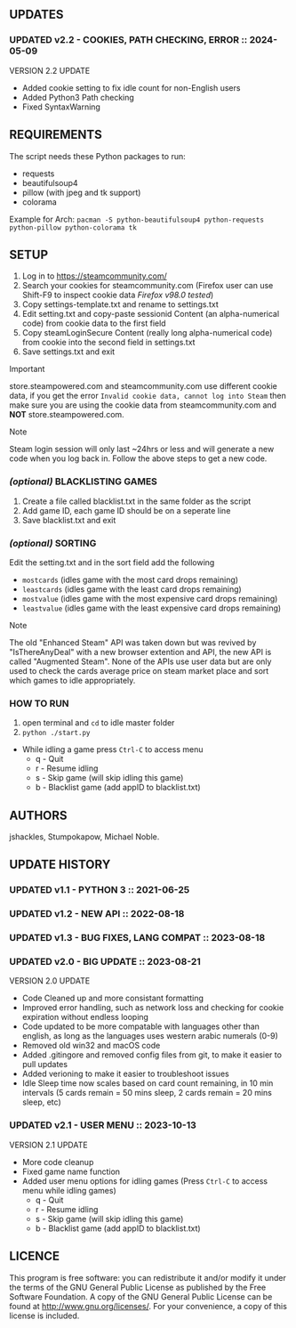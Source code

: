 ## UPDATES

### UPDATED v2.2 - COOKIES, PATH CHECKING, ERROR :: 2024-05-09

VERSION 2.2 UPDATE
 * Added cookie setting to fix idle count for non-English users
 * Added Python3 Path checking
 * Fixed SyntaxWarning

## REQUIREMENTS

The script needs these Python packages to run:
 * requests
 * beautifulsoup4
 * pillow (with jpeg and tk support)
 * colorama

Example for Arch:
`pacman -S python-beautifulsoup4 python-requests python-pillow python-colorama tk`

## SETUP
1. Log in to https://steamcommunity.com/
2. Search your cookies for steamcommunity.com (Firefox user can use Shift-F9 to inspect cookie data _Firefox v98.0 tested_)
3. Copy settings-template.txt and rename to settings.txt
4. Edit setting.txt and copy-paste sessionid Content (an alpha-numerical code) from cookie data to the first field
5. Copy steamLoginSecure Content (really long alpha-numerical code) from cookie into the second field in settings.txt
6. Save settings.txt and exit

>[!IMPORTANT]
>store.steampowered.com and steamcommunity.com use different cookie data, if you get the error `Invalid cookie data, cannot log into Steam` then make sure you are using the cookie data from steamcommunity.com and **NOT** store.steampowered.com.

>[!NOTE]
>Steam login session will only last ~24hrs or less and will generate a new code when you log back in. Follow the above steps to get a new code.

### _(optional)_ BLACKLISTING GAMES
1. Create a file called blacklist.txt in the same folder as the script
2. Add game ID, each game ID should be on a seperate line
3. Save blacklist.txt and exit

### _(optional)_ SORTING
Edit the setting.txt and in the sort field add the following

 * `mostcards`     (idles game with the most card drops remaining)
 * `leastcards`    (idles game with the least card drops remaining)
 * `mostvalue`     (idles game with the most expensive card drops remaining)
 * `leastvalue`    (idles game with the least expensive card drops remaining)

>[!NOTE]
>The old "Enhanced Steam" API was taken down but was revived by "IsThereAnyDeal" with a new browser extention and API, the new API is called "Augmented Steam". None of the APIs use user data but are only used to check the cards average price on steam market place and sort which games to idle appropriately.

### HOW TO RUN
1. open terminal and `cd` to idle master folder
2. `python ./start.py`

* While idling a game press `Ctrl-C` to access menu
  * q - Quit
  * r - Resume idling
  * s - Skip game (will skip idling this game)
  * b - Blacklist game (add appID to blacklist.txt)


## AUTHORS

jshackles, Stumpokapow, Michael Noble.

## UPDATE HISTORY

### UPDATED v1.1 - PYTHON 3 :: 2021-06-25

### UPDATED v1.2 - NEW API :: 2022-08-18

### UPDATED v1.3 - BUG FIXES, LANG COMPAT :: 2023-08-18

### UPDATED v2.0 - BIG UPDATE :: 2023-08-21

VERSION 2.0 UPDATE
 * Code Cleaned up and more consistant formatting
 * Improved error handling, such as network loss and checking for cookie expiration without endless looping
 * Code updated to be more compatable with languages other than english, as long as the languages uses western arabic numerals (0-9)
 * Removed old win32 and macOS code
 * Added .gitingore and removed config files from git, to make it easier to pull updates
 * Added verioning to make it easier to troubleshoot issues
 * Idle Sleep time now scales based on card count remaining, in 10 min intervals (5 cards remain = 50 mins sleep, 2 cards remain = 20 mins sleep, etc)

### UPDATED v2.1 - USER MENU :: 2023-10-13

VERSION 2.1 UPDATE
 * More code cleanup
 * Fixed game name function
 * Added user menu options for idling games (Press `Ctrl-C` to access menu while idling games)
 	* q - Quit
 	* r - Resume idling
 	* s - Skip game (will skip idling this game)
 	* b - Blacklist game (add appID to blacklist.txt)

## LICENCE
This program is free software: you can redistribute it and/or modify it under the terms of the GNU General Public 
License as published by the Free Software Foundation. A copy of the GNU General Public License can be found at 
http://www.gnu.org/licenses/. For your convenience, a copy of this license is included.
